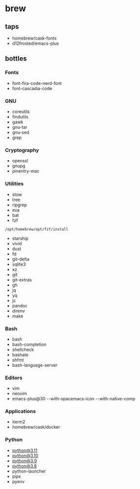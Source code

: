 # brew

## taps
- homebrew/cask-fonts
- d12frosted/emacs-plus

## bottles

### Fonts
- font-fira-code-nerd-font
- font-cascadia-code

### GNU
- coreutils
- findutils
- gawk
- gnu-tar
- gnu-sed
- grep

### Cryptography
- openssl
- gnupg
- pinentry-mac

### Utilities
- stow
- tree
- ripgrep
- exa
- bat
- fzf
```
/opt/homebrew/opt/fzf/install
```
- starship
- vivid
- dust
- fd
- git-delta
- sqlite3
- xz
- git
- git-extras
- gh
- jq
- yq
- jc
- pandoc
- direnv
- make

### Bash
- bash
- bash-completion
- shellcheck
- bashate
- shfmt
- bash-language-server

### Editors
- vim
- neovim
- emacs-plus@30 --with-spacemacs-icon --with-native-comp

### Applications
- iterm2
- homebrew/cask/docker

### Python
- python@3.11
- python@3.10
- python@3.9
- python@3.8
- python-launcher
- pipx
- pyenv
